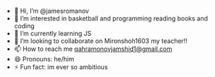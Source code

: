 - 👋 Hi, I’m @jamesromanov
- 👀 I’m interested in basketball and programming reading books and coding
- 🌱 I’m currently learning JS
- 💞️ I’m looking to collaborate on Mironshoh1603 my teacher!!
- 📫 How to reach me qahramonovjamshid1@gmail.com
- 😄 Pronouns: he/him
- ⚡ Fun fact: im ever so ambitious

<!---
jamesromanov/jamesromanov is a ✨ special ✨ repository because its `README.md` (this file) appears on your GitHub profile.
You can click the Preview link to take a look at your changes.
--->
